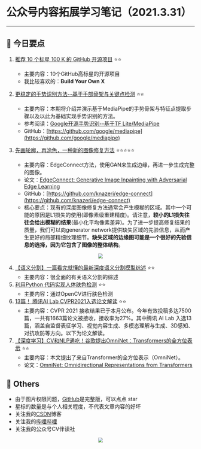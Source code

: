 # 公众号内容拓展学习笔记（2021.3.31）

------



## :paperclip:  今日要点

1. [推荐 10 个标星 100 K 的 GitHub 开源项目](https://mp.weixin.qq.com/s/M5p-70oh06Mzibni0jb6WQ)         :star::star:
   - 主要内容：10个GitHub高标星的开源项目
   - 我比较喜欢的：**Build Your Own X** 


2. [更稳定的手势识别方法--基于手部骨架与关键点检测](https://mp.weixin.qq.com/s/aKS98nX2Ry7-QaWZoHY6NQ)       :star::star:
   - 主要内容：本期将介绍并演示基于MediaPipe的手势骨架与特征点提取步骤以及以此为基础实现手势识别的方法。
   - 参考阅读：[Google开源手势识别--基于TF Lite/MediaPipe](http://mp.weixin.qq.com/s?__biz=MzU5NDM1MjU5Mg==&mid=2247484065&idx=1&sn=b0945e0ea8c5139e164946c8f29938c7&chksm=fe03c21ec9744b08b03219ef910df10f181c95d091e513cb601fd6f080d9f554bab662e88389&scene=21#wechat_redirect)
   - GitHub：[https://github.com/google/mediapipe](https://github.com/google/mediapipe)


3. [先画轮廓，再涂色，一种新的图像修复方法](https://mp.weixin.qq.com/s/3D2a7ICYT-rFo1alJeBpLQ)       :star::star::star::star::star:
   - 主要内容：EdgeConnect方法，使用GAN来生成边缘，再进一步生成完整的图像。
   - 论文：[EdgeConnect: Generative Image Inpainting with Adversarial Edge Learning](https://arxiv.org/abs/1901.00212)
   - GitHub：[https://github.com/knazeri/edge-connect](https://github.com/knazeri/edge-connect)
   - 核心要点：现有的深度图像修复方法通常会产生模糊的区域。其中一个可能的原因是L1损失的使用(即像素级重建精度)。请注意，**较小的L1损失往往会给出模糊的结果**(最小化平均像素差异)。为了进一步提高修复结果的质量，我们可以向generator network提供缺失区域的先验信息，从而产生更好的局部精细纹理细节。**缺失区域的边缘图可能是一个很好的先验信息的选择，因为它包含了图像的整体结构**。

<div align=center><img src="https://mmbiz.qpic.cn/mmbiz_png/KYSDTmOVZvqCfdpeIOTibwsueAJ5TERJZWzwhjco5MXRddwicp1ribbnJ2D5baN49oWCg2NvkpibiaFUmuI5iaXXO2GA/640?wx_fmt=png&tp=webp&wxfrom=5&wx_lazy=1&wx_co=1" style='zoom:80%'>
</div>

4. [【语义分割】一篇看完就懂的最新深度语义分割模型综述](https://mp.weixin.qq.com/s/H9KicU9eRbpFMFCvK9y7Tw)       :star::star:
   - 主要内容：很全面的有关语义分割的综述
5. [利用Python 代码实现人体肤色检测](https://mp.weixin.qq.com/s/4IiIm1-2UcgXjdDFLnM0yg)      :star::star:
   - 主要内容：通过OpenCV进行肤色检测
6. [13篇！ 腾讯AI Lab CVPR2021入选论文解读](https://mp.weixin.qq.com/s/pTUzahtdQ5H_4fn41PBNWw)      :star::star:
   - 主要内容：CVPR 2021 接收结果已于本月公布。今年有效投稿多达7500篇，一共有1663篇论文被接收，接收率为27%。其中腾讯 AI Lab 入选13篇，涵盖自监督表征学习、视觉内容生成、多模态理解与生成、3D感知、对抗攻防等方向。以下为论文解读。
7. [【深度学习】CV和NLP通吃！谷歌提出OmniNet：Transformers的全方位表示](https://mp.weixin.qq.com/s/iHAbs3dG7qBte09mqvq-Nw)      :star::star:
   - 主要内容：本文提出了来自Transformer的全方位表示（OmniNet）。
   - 论文：[OmniNet: Omnidirectional Representations from Transformers](https://arxiv.org/pdf/2103.01075.pdf)

## :paperclip:  Others

- 由于图片权限问题，[GitHub](https://github.com/xiaoxuebajie/dairly_learning)是完整版，可以点点 star
- 星标的数量是与个人相关程度，不代表文章内容的好坏
- 关注我的[CSDN](https://mp.csdn.net/console/article)博客
- 关注我的[哔哩哔哩](https://space.bilibili.com/424394389?spm_id_from=333.788.b_765f7570696e666f.1)
- 关注我的公众号CV伴读社

<div align=center><img src="https://img-blog.csdnimg.cn/202005031406335.jpg" style='zoom:80%'>
</div>